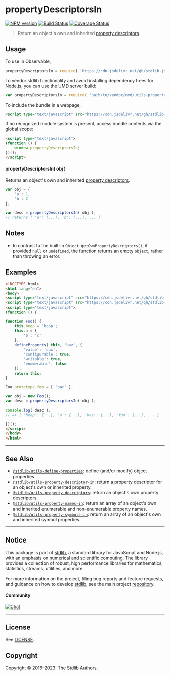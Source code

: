<!--

@license Apache-2.0

Copyright (c) 2018 The Stdlib Authors.

Licensed under the Apache License, Version 2.0 (the "License");
you may not use this file except in compliance with the License.
You may obtain a copy of the License at

   http://www.apache.org/licenses/LICENSE-2.0

Unless required by applicable law or agreed to in writing, software
distributed under the License is distributed on an "AS IS" BASIS,
WITHOUT WARRANTIES OR CONDITIONS OF ANY KIND, either express or implied.
See the License for the specific language governing permissions and
limitations under the License.

-->

# propertyDescriptorsIn

[![NPM version][npm-image]][npm-url] [![Build Status][test-image]][test-url] [![Coverage Status][coverage-image]][coverage-url] <!-- [![dependencies][dependencies-image]][dependencies-url] -->

> Return an object's own and inherited [property descriptors][@stdlib/utils/property-descriptors].



<section class="usage">

## Usage

To use in Observable,

```javascript
propertyDescriptorsIn = require( 'https://cdn.jsdelivr.net/gh/stdlib-js/utils-property-descriptors-in@umd/browser.js' )
```

To vendor stdlib functionality and avoid installing dependency trees for Node.js, you can use the UMD server build:

```javascript
var propertyDescriptorsIn = require( 'path/to/vendor/umd/utils-property-descriptors-in/index.js' )
```

To include the bundle in a webpage,

```html
<script type="text/javascript" src="https://cdn.jsdelivr.net/gh/stdlib-js/utils-property-descriptors-in@umd/browser.js"></script>
```

If no recognized module system is present, access bundle contents via the global scope:

```html
<script type="text/javascript">
(function () {
    window.propertyDescriptorsIn;
})();
</script>
```

#### propertyDescriptorsIn( obj )

Returns an object's own and inherited [property descriptors][@stdlib/utils/property-descriptors].

```javascript
var obj = {
    'a': 1,
    'b': 2
};

var desc = propertyDescriptorsIn( obj );
// returns { 'a': {...}, 'b': {...}, ... }
```

</section>

<!-- /.usage -->

<section class="notes">

## Notes

-   In contrast to the built-in `Object.getOwnPropertyDescriptors()`, if provided `null` or `undefined`, the function returns an empty `object`, rather than throwing an error.

</section>

<!-- /.notes -->

<section class="examples">

## Examples

<!-- eslint no-undef: "error" -->

```html
<!DOCTYPE html>
<html lang="en">
<body>
<script type="text/javascript" src="https://cdn.jsdelivr.net/gh/stdlib-js/utils-define-property@umd/browser.js"></script>
<script type="text/javascript" src="https://cdn.jsdelivr.net/gh/stdlib-js/utils-property-descriptors-in@umd/browser.js"></script>
<script type="text/javascript">
(function () {

function Foo() {
    this.beep = 'boop';
    this.a = {
        'b': 'c'
    };
    defineProperty( this, 'baz', {
        'value': 'qux',
        'configurable': true,
        'writable': true,
        'enumerable': false
    });
    return this;
}

Foo.prototype.foo = [ 'bar' ];

var obj = new Foo();
var desc = propertyDescriptorsIn( obj );

console.log( desc );
// => { 'beep': {...}, 'a': {...}, 'baz': {...}, 'foo': {...}, ... }

})();
</script>
</body>
</html>
```

</section>

<!-- /.examples -->

<!-- Section for related `stdlib` packages. Do not manually edit this section, as it is automatically populated. -->

<section class="related">

* * *

## See Also

-   <span class="package-name">[`@stdlib/utils-define-properties`][@stdlib/utils/define-properties]</span><span class="delimiter">: </span><span class="description">define (and/or modify) object properties.</span>
-   <span class="package-name">[`@stdlib/utils-property-descriptor-in`][@stdlib/utils/property-descriptor-in]</span><span class="delimiter">: </span><span class="description">return a property descriptor for an object's own or inherited property.</span>
-   <span class="package-name">[`@stdlib/utils-property-descriptors`][@stdlib/utils/property-descriptors]</span><span class="delimiter">: </span><span class="description">return an object's own property descriptors.</span>
-   <span class="package-name">[`@stdlib/utils-property-names-in`][@stdlib/utils/property-names-in]</span><span class="delimiter">: </span><span class="description">return an array of an object's own and inherited enumerable and non-enumerable property names.</span>
-   <span class="package-name">[`@stdlib/utils-property-symbols-in`][@stdlib/utils/property-symbols-in]</span><span class="delimiter">: </span><span class="description">return an array of an object's own and inherited symbol properties.</span>

</section>

<!-- /.related -->

<!-- Section for all links. Make sure to keep an empty line after the `section` element and another before the `/section` close. -->


<section class="main-repo" >

* * *

## Notice

This package is part of [stdlib][stdlib], a standard library for JavaScript and Node.js, with an emphasis on numerical and scientific computing. The library provides a collection of robust, high performance libraries for mathematics, statistics, streams, utilities, and more.

For more information on the project, filing bug reports and feature requests, and guidance on how to develop [stdlib][stdlib], see the main project [repository][stdlib].

#### Community

[![Chat][chat-image]][chat-url]

---

## License

See [LICENSE][stdlib-license].


## Copyright

Copyright &copy; 2016-2023. The Stdlib [Authors][stdlib-authors].

</section>

<!-- /.stdlib -->

<!-- Section for all links. Make sure to keep an empty line after the `section` element and another before the `/section` close. -->

<section class="links">

[npm-image]: http://img.shields.io/npm/v/@stdlib/utils-property-descriptors-in.svg
[npm-url]: https://npmjs.org/package/@stdlib/utils-property-descriptors-in

[test-image]: https://github.com/stdlib-js/utils-property-descriptors-in/actions/workflows/test.yml/badge.svg?branch=main
[test-url]: https://github.com/stdlib-js/utils-property-descriptors-in/actions/workflows/test.yml?query=branch:main

[coverage-image]: https://img.shields.io/codecov/c/github/stdlib-js/utils-property-descriptors-in/main.svg
[coverage-url]: https://codecov.io/github/stdlib-js/utils-property-descriptors-in?branch=main

<!--

[dependencies-image]: https://img.shields.io/david/stdlib-js/utils-property-descriptors-in.svg
[dependencies-url]: https://david-dm.org/stdlib-js/utils-property-descriptors-in/main

-->

[chat-image]: https://img.shields.io/gitter/room/stdlib-js/stdlib.svg
[chat-url]: https://app.gitter.im/#/room/#stdlib-js_stdlib:gitter.im

[stdlib]: https://github.com/stdlib-js/stdlib

[stdlib-authors]: https://github.com/stdlib-js/stdlib/graphs/contributors

[umd]: https://github.com/umdjs/umd
[es-module]: https://developer.mozilla.org/en-US/docs/Web/JavaScript/Guide/Modules

[deno-url]: https://github.com/stdlib-js/utils-property-descriptors-in/tree/deno
[umd-url]: https://github.com/stdlib-js/utils-property-descriptors-in/tree/umd
[esm-url]: https://github.com/stdlib-js/utils-property-descriptors-in/tree/esm
[branches-url]: https://github.com/stdlib-js/utils-property-descriptors-in/blob/main/branches.md

[stdlib-license]: https://raw.githubusercontent.com/stdlib-js/utils-property-descriptors-in/main/LICENSE

<!-- <related-links> -->

[@stdlib/utils/define-properties]: https://github.com/stdlib-js/utils-define-properties/tree/umd

[@stdlib/utils/property-descriptor-in]: https://github.com/stdlib-js/utils-property-descriptor-in/tree/umd

[@stdlib/utils/property-descriptors]: https://github.com/stdlib-js/utils-property-descriptors/tree/umd

[@stdlib/utils/property-names-in]: https://github.com/stdlib-js/utils-property-names-in/tree/umd

[@stdlib/utils/property-symbols-in]: https://github.com/stdlib-js/utils-property-symbols-in/tree/umd

<!-- </related-links> -->

</section>

<!-- /.links -->
